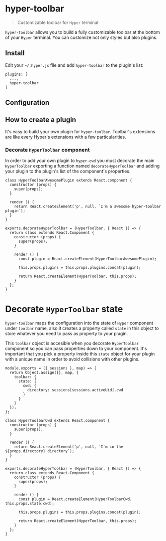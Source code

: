 # hyper-toolbar

> Customizable toolbar for `Hyper` terminal

`hyper-toolbar` allows you to build a fully customizable toolbar at the bottom of your `Hyper` terminal. You can customize not only styles but also plugins.

## Install

Edit your `~/.hyper.js` file and add `hyper-toolbar` to the plugin's list:

    plugins: [
      ...,
      hyper-toolbar
    ]

## Configuration

## How to create a plugin

It's easy to build your own plugin for `hyper-toolbar`. Toolbar's extensions are like every Hyper's extensions with a few particularities.

### Decorate `HyperToolbar` component

In order to add your own plugin to `hyper-cwd` you must decorate the main `HyperToolbar` exporting a function named `decorateHyperToolbar` and adding your plugin to the plugin's list of the component's properties.

    class HyperToolbarAwesomePlugin extends React.component {
      constructor (props) {
        super(props);
      }

      render () {
        return React.createElement('p', null, `I'm a awesome hyper-toolbar plugin`);
      }
    }

    exports.decorateHyperToolbar = (HyperToolbar, { React }) => {
      return class extends React.Component {
        constructor (props) {
          super(props);
        }

        render () {
          const plugin = React.createElement(HyperToolbarAwesomePlugin);

          this.props.plugins = this.props.plugins.concat(plugin);

          return React.createElement(HyperToolbar, this.props);
        }
      };
    }

# Decorate `HyperToolbar` state

`hyper-toolbar` maps the configuration into the state of `Hyper` component under `toolbar` name, also it creates a property called `state` in this object to store whatever you need to pass as property to your plugin.

This `toolbar` object is accesible when you decorate `HyperToolbar` component so you can pass properties down to your component. It's important that you pick a property inside this `state` object for your plugin with a unique name in order to avoid collisions with other plugins.

    module.exports = ({ sessions }, map) => {
      return Object.assign({}, map, {
        toolbar: {
          state: {
            cwd: {
              directory: sessions[sessions.activeUid].cwd
            }
          }
        }
      });
    };

    class HyperToolbarCwd extends React.component {
      constructor (props) {
        super(props);
      }

      render () {
        return React.createElement('p', null, `I'm in the ${props.directory} directory`);
      }
    }

    exports.decorateHyperToolbar = (HyperToolbar, { React }) => {
      return class extends React.Component {
        constructor (props) {
          super(props);
        }

        render () {
          const plugin = React.createElement(HyperToolbarCwd, this.props.state.cwd);

          this.props.plugins = this.props.plugins.concat(plugin);

          return React.createElement(HyperToolbar, this.props);
        }
      };
    }
